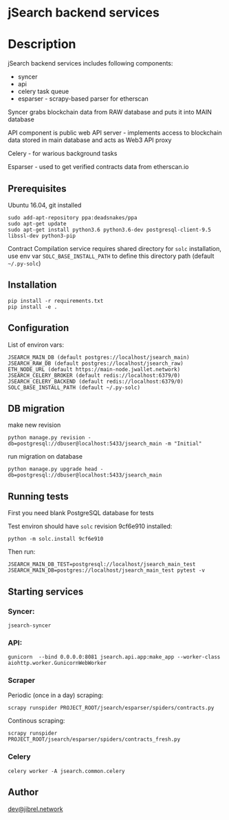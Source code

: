 # jSearch backend services

# Description

jSearch backend services includes following components: 

- syncer
- api
- celery task queue
- esparser - scrapy-based parser for etherscan

Syncer grabs blockchain data from RAW database and puts it into MAIN database

API component is public web API server - implements access to blockchain data stored in main database and acts as Web3 API proxy

Celery - for warious background tasks

Esparser - used to get verified contracts data from etherscan.io

## Prerequisites

Ubuntu 16.04, git installed

```
sudo add-apt-repository ppa:deadsnakes/ppa
sudo apt-get update
sudo apt-get install python3.6 python3.6-dev postgresql-client-9.5 libssl-dev python3-pip
```

Contract Compilation service requires shared directory for `solc` installation, use env var `SOLC_BASE_INSTALL_PATH` to define this directory path (default `~/.py-solc`)

## Installation

```
pip install -r requirements.txt
pip install -e .
```

## Configuration

List of environ vars:

```
JSEARCH_MAIN_DB (default postgres://localhost/jsearch_main)
JSEARCH_RAW_DB (default postgres://localhost/jsearch_raw)
ETH_NODE_URL (default https://main-node.jwallet.network)
JSEARCH_CELERY_BROKER (default redis://localhost:6379/0)
JSEARCH_CELERY_BACKEND (default redis://localhost:6379/0)
SOLC_BASE_INSTALL_PATH (default ~/.py-solc)
```

## DB migration

make new revision
```
python manage.py revision -db=postgresql://dbuser@localhost:5433/jsearch_main -m "Initial"
```

run migration on database
```
python manage.py upgrade head -db=postgresql://dbuser@localhost:5433/jsearch_main
```

## Running tests
    
First you need blank PostgreSQL database for tests


Test environ should have `solc` revision 9cf6e910 installed:

```python -m solc.install 9cf6e910```

Then run:

```JSEARCH_MAIN_DB_TEST=postgresql://localhost/jsearch_main_test JSEARCH_MAIN_DB=postgres://localhost/jsearch_main_test pytest -v```


## Starting services

### Syncer:

```
jsearch-syncer
```

### API:

```
gunicorn  --bind 0.0.0.0:8081 jsearch.api.app:make_app --worker-class aiohttp.worker.GunicornWebWorker
```

### Scraper

Periodic (once in a day) scraping:

```
scrapy runspider PROJECT_ROOT/jsearch/esparser/spiders/contracts.py
```

Continous scraping:

```
scrapy runspider PROJECT_ROOT/jsearch/esparser/spiders/contracts_fresh.py
```

### Celery

```
celery worker -A jsearch.common.celery
```

## Author

dev@jibrel.network

